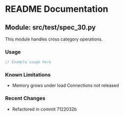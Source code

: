 # README Documentation

## Module: src/test/spec_30.py

This module handles cross category operations.

### Usage

```javascript
// Example usage here
```

### Known Limitations

- Memory grows under load Connections not released

### Recent Changes

- Refactored in commit 7122032b
